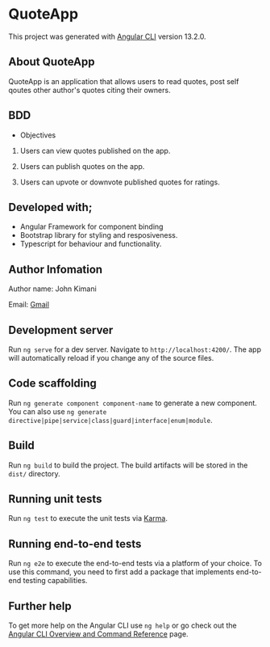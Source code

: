 # QuoteApp

This project was generated with [Angular CLI](https://github.com/angular/angular-cli) version 13.2.0.

## About QuoteApp
QuoteApp is an application that allows users to read quotes, post self qoutes other author's quotes citing their owners.

## BDD
* Objectives
1. Users can view quotes published on the app.

2. Users can publish quotes on the app.

3. Users can upvote or downvote published quotes for ratings.

## Developed with;
* Angular Framework for component binding
* Bootstrap library for styling and resposiveness.
* Typescript for behaviour and functionality.
## Author Infomation

Author name: John Kimani

Email: [Gmail](https://mail.google.com/mail/u/0/#inbox)
## Development server

Run `ng serve` for a dev server. Navigate to `http://localhost:4200/`. The app will automatically reload if you change any of the source files.

## Code scaffolding

Run `ng generate component component-name` to generate a new component. You can also use `ng generate directive|pipe|service|class|guard|interface|enum|module`.

## Build

Run `ng build` to build the project. The build artifacts will be stored in the `dist/` directory.

## Running unit tests

Run `ng test` to execute the unit tests via [Karma](https://karma-runner.github.io).

## Running end-to-end tests

Run `ng e2e` to execute the end-to-end tests via a platform of your choice. To use this command, you need to first add a package that implements end-to-end testing capabilities.

## Further help

To get more help on the Angular CLI use `ng help` or go check out the [Angular CLI Overview and Command Reference](https://angular.io/cli) page.

